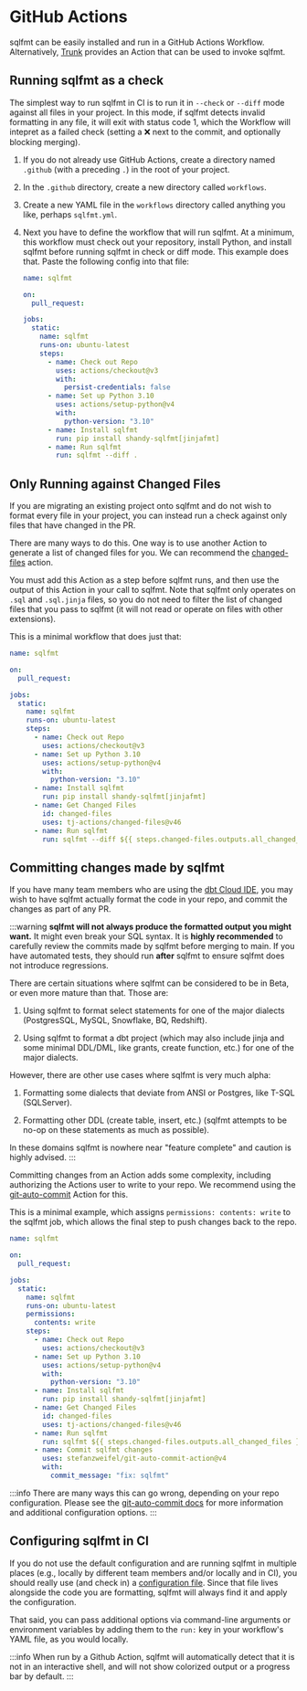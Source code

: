 # GitHub Actions

sqlfmt can be easily installed and run in a GitHub Actions Workflow. Alternatively, [Trunk](./trunk.md) provides an Action that can be used to invoke sqlfmt.

## Running sqlfmt as a check

The simplest way to run sqlfmt in CI is to run it in `--check` or `--diff` mode against all files in your project. In this mode, if sqlfmt detects invalid formatting in any file, it will exit with status code 1, which the Workflow will intepret as a failed check (setting a ❌ next to the commit, and optionally blocking merging).

1. If you do not already use GitHub Actions, create a directory named `.github` (with a preceding `.`) in the root of your project.
2. In the `.github` directory, create a new directory called `workflows`.
3. Create a new YAML file in the `workflows` directory called anything you like, perhaps `sqlfmt.yml`.
4. Next you have to define the workflow that will run sqlfmt. At a minimum, this workflow must check out your repository, install Python, and install sqlfmt before running sqlfmt in check or diff mode. This example does that. Paste the following config into that file:

    ```yml title=.github/workflows/sqlfmt.yml
    name: sqlfmt

    on:
      pull_request:

    jobs:
      static:
        name: sqlfmt
        runs-on: ubuntu-latest
        steps:
          - name: Check out Repo
            uses: actions/checkout@v3
            with:
              persist-credentials: false
          - name: Set up Python 3.10
            uses: actions/setup-python@v4
            with:
              python-version: "3.10"
          - name: Install sqlfmt
            run: pip install shandy-sqlfmt[jinjafmt]
          - name: Run sqlfmt
            run: sqlfmt --diff .
    ```

## Only Running against Changed Files

If you are migrating an existing project onto sqlfmt and do not wish to format every file in your project, you can instead run a check against only files that have changed in the PR.

There are many ways to do this. One way is to use another Action to generate a list of changed files for you. We can recommend the [changed-files](https://github.com/marketplace/actions/changed-files) action.

You must add this Action as a step before sqlfmt runs, and then use the output of this Action in your call to sqlfmt. Note that sqlfmt only operates on `.sql` and `.sql.jinja` files, so you do not need to filter the list of changed files that you pass to sqlfmt (it will not read or operate on files with other extensions).

This is a minimal workflow that does just that:

```yml title=.github/workflows/sqlfmt.yml
name: sqlfmt

on:
  pull_request:

jobs:
  static:
    name: sqlfmt
    runs-on: ubuntu-latest
    steps:
      - name: Check out Repo
        uses: actions/checkout@v3
      - name: Set up Python 3.10
        uses: actions/setup-python@v4
        with:
          python-version: "3.10"
      - name: Install sqlfmt
        run: pip install shandy-sqlfmt[jinjafmt]
      - name: Get Changed Files
        id: changed-files
        uses: tj-actions/changed-files@v46
      - name: Run sqlfmt
        run: sqlfmt --diff ${{ steps.changed-files.outputs.all_changed_files }}
```

## Committing changes made by sqlfmt

If you have many team members who are using the [dbt Cloud IDE](./dbt-cloud.md), you may wish to have sqlfmt actually format the code in your repo, and commit the changes as part of any PR.

:::warning
**sqlfmt will not always produce the formatted output you might want.** It might even break your SQL syntax. It is **highly recommended** to carefully review the commits made by sqlfmt before merging to main. If you have automated tests, they should run **after** sqlfmt to ensure sqlfmt does not introduce regressions.

There are certain situations where sqlfmt can be considered to be in Beta, or even more mature than that. Those are:

1. Using sqlfmt to format select statements for one of the major dialects (PostgresSQL, MySQL, Snowflake, BQ, Redshift).

1. Using sqlfmt to format a dbt project (which may also include jinja and some minimal DDL/DML, like grants, create function, etc.) for one of the major dialects.

However, there are other use cases where sqlfmt is very much alpha:

1. Formatting some dialects that deviate from ANSI or Postgres, like T-SQL (SQLServer).

1. Formatting other DDL (create table, insert, etc.) (sqlfmt attempts to be no-op on these statements as much as possible).

In these domains sqlfmt is nowhere near "feature complete" and caution is highly advised.
:::

Committing changes from an Action adds some complexity, including authorizing the Actions user to write to your repo. We recommend using the [git-auto-commit](https://github.com/marketplace/actions/git-auto-commit) Action for this.

This is a minimal example, which assigns `permissions: contents: write` to the sqlfmt job, which allows the final step to push changes back to the repo.

```yml title=.github/workflows/sqlfmt.yml
name: sqlfmt

on:
  pull_request:

jobs:
  static:
    name: sqlfmt
    runs-on: ubuntu-latest
    permissions:
      contents: write
    steps:
      - name: Check out Repo
        uses: actions/checkout@v3
      - name: Set up Python 3.10
        uses: actions/setup-python@v4
        with:
          python-version: "3.10"
      - name: Install sqlfmt
        run: pip install shandy-sqlfmt[jinjafmt]
      - name: Get Changed Files
        id: changed-files
        uses: tj-actions/changed-files@v46
      - name: Run sqlfmt
        run: sqlfmt ${{ steps.changed-files.outputs.all_changed_files }}
      - name: Commit sqlfmt changes
        uses: stefanzweifel/git-auto-commit-action@v4
        with:
          commit_message: "fix: sqlfmt"
```

:::info
There are many ways this can go wrong, depending on your repo configuration. Please see the [git-auto-commit docs](https://github.com/marketplace/actions/git-auto-commit) for more information and additional configuration options.
:::

## Configuring sqlfmt in CI

If you do not use the default configuration and are running sqlfmt in multiple places (e.g., locally by different team members and/or locally and in CI), you should really use (and check in) a [configuration file](../getting-started/configuring-sqlfmt.md#using-a-pyprojecttoml-file). Since that file lives alongside the code you are formatting, sqlfmt will always find it and apply the configuration.

That said, you can pass additional options via command-line arguments or environment variables by adding them to the `run:` key in your workflow's YAML file, as you would locally.

:::info
When run by a Github Action, sqlfmt will automatically detect that it is not in an interactive shell, and will not show colorized output or a progress bar by default.
:::
